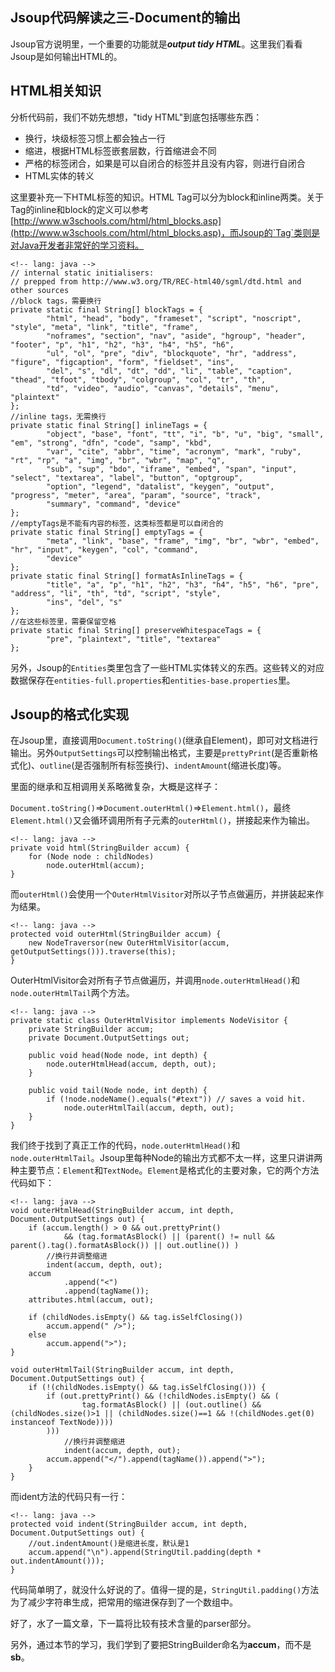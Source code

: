 Jsoup代码解读之三-Document的输出
-------

Jsoup官方说明里，一个重要的功能就是***output tidy HTML***。这里我们看看Jsoup是如何输出HTML的。

## HTML相关知识

分析代码前，我们不妨先想想，"tidy HTML"到底包括哪些东西：

* 换行，块级标签习惯上都会独占一行
* 缩进，根据HTML标签嵌套层数，行首缩进会不同
* 严格的标签闭合，如果是可以自闭合的标签并且没有内容，则进行自闭合
* HTML实体的转义

这里要补充一下HTML标签的知识。HTML Tag可以分为block和inline两类。关于Tag的inline和block的定义可以参考[http://www.w3schools.com/html/html_blocks.asp](http://www.w3schools.com/html/html_blocks.asp)，而Jsoup的`Tag`类则是对Java开发者非常好的学习资料。

    <!-- lang: java -->
    // internal static initialisers:
    // prepped from http://www.w3.org/TR/REC-html40/sgml/dtd.html and other sources
    //block tags，需要换行
    private static final String[] blockTags = {
            "html", "head", "body", "frameset", "script", "noscript", "style", "meta", "link", "title", "frame",
            "noframes", "section", "nav", "aside", "hgroup", "header", "footer", "p", "h1", "h2", "h3", "h4", "h5", "h6",
            "ul", "ol", "pre", "div", "blockquote", "hr", "address", "figure", "figcaption", "form", "fieldset", "ins",
            "del", "s", "dl", "dt", "dd", "li", "table", "caption", "thead", "tfoot", "tbody", "colgroup", "col", "tr", "th",
            "td", "video", "audio", "canvas", "details", "menu", "plaintext"
    };
    //inline tags，无需换行
    private static final String[] inlineTags = {
            "object", "base", "font", "tt", "i", "b", "u", "big", "small", "em", "strong", "dfn", "code", "samp", "kbd",
            "var", "cite", "abbr", "time", "acronym", "mark", "ruby", "rt", "rp", "a", "img", "br", "wbr", "map", "q",
            "sub", "sup", "bdo", "iframe", "embed", "span", "input", "select", "textarea", "label", "button", "optgroup",
            "option", "legend", "datalist", "keygen", "output", "progress", "meter", "area", "param", "source", "track",
            "summary", "command", "device"
    };
    //emptyTags是不能有内容的标签，这类标签都是可以自闭合的
    private static final String[] emptyTags = {
            "meta", "link", "base", "frame", "img", "br", "wbr", "embed", "hr", "input", "keygen", "col", "command",
            "device"
    };
    private static final String[] formatAsInlineTags = {
            "title", "a", "p", "h1", "h2", "h3", "h4", "h5", "h6", "pre", "address", "li", "th", "td", "script", "style",
            "ins", "del", "s"
    };
    //在这些标签里，需要保留空格
    private static final String[] preserveWhitespaceTags = {
            "pre", "plaintext", "title", "textarea"
    };

另外，Jsoup的`Entities`类里包含了一些HTML实体转义的东西。这些转义的对应数据保存在`entities-full.properties`和`entities-base.properties`里。

## Jsoup的格式化实现

在Jsoup里，直接调用`Document.toString()`(继承自Element)，即可对文档进行输出。另外`OutputSettings`可以控制输出格式，主要是`prettyPrint`(是否重新格式化)、`outline`(是否强制所有标签换行)、`indentAmount`(缩进长度)等。

里面的继承和互相调用关系略微复杂，大概是这样子：

`Document.toString()`=>`Document.outerHtml()`=>`Element.html()`，最终`Element.html()`又会循环调用所有子元素的`outerHtml()`，拼接起来作为输出。

    <!-- lang: java -->
    private void html(StringBuilder accum) {
        for (Node node : childNodes)
            node.outerHtml(accum);
    }

而`outerHtml()`会使用一个`OuterHtmlVisitor`对所以子节点做遍历，并拼装起来作为结果。

    <!-- lang: java -->
	protected void outerHtml(StringBuilder accum) {
        new NodeTraversor(new OuterHtmlVisitor(accum, getOutputSettings())).traverse(this);
    }
    
OuterHtmlVisitor会对所有子节点做遍历，并调用`node.outerHtmlHead()`和`node.outerHtmlTail`两个方法。
    
    <!-- lang: java -->
    private static class OuterHtmlVisitor implements NodeVisitor {
        private StringBuilder accum;
        private Document.OutputSettings out;

        public void head(Node node, int depth) {
            node.outerHtmlHead(accum, depth, out);
        }

        public void tail(Node node, int depth) {
            if (!node.nodeName().equals("#text")) // saves a void hit.
                node.outerHtmlTail(accum, depth, out);
        }
    }

我们终于找到了真正工作的代码，`node.outerHtmlHead()`和`node.outerHtmlTail`。Jsoup里每种Node的输出方式都不太一样，这里只讲讲两种主要节点：`Element`和`TextNode`。`Element`是格式化的主要对象，它的两个方法代码如下：

    <!-- lang: java -->
    void outerHtmlHead(StringBuilder accum, int depth, Document.OutputSettings out) {
        if (accum.length() > 0 && out.prettyPrint()
                && (tag.formatAsBlock() || (parent() != null && parent().tag().formatAsBlock()) || out.outline()) )
            //换行并调整缩进
            indent(accum, depth, out);
        accum
                .append("<")
                .append(tagName());
        attributes.html(accum, out);

        if (childNodes.isEmpty() && tag.isSelfClosing())
            accum.append(" />");
        else
            accum.append(">");
    }

    void outerHtmlTail(StringBuilder accum, int depth, Document.OutputSettings out) {
        if (!(childNodes.isEmpty() && tag.isSelfClosing())) {
            if (out.prettyPrint() && (!childNodes.isEmpty() && (
                    tag.formatAsBlock() || (out.outline() && (childNodes.size()>1 || (childNodes.size()==1 && !(childNodes.get(0) instanceof TextNode))))
            )))
                //换行并调整缩进
                indent(accum, depth, out);
            accum.append("</").append(tagName()).append(">");
        }
    }

而ident方法的代码只有一行：

    <!-- lang: java -->
    protected void indent(StringBuilder accum, int depth, Document.OutputSettings out) {
        //out.indentAmount()是缩进长度，默认是1
        accum.append("\n").append(StringUtil.padding(depth * out.indentAmount()));
    }
    
代码简单明了，就没什么好说的了。值得一提的是，`StringUtil.padding()`方法为了减少字符串生成，把常用的缩进保存到了一个数组中。

好了，水了一篇文章，下一篇将比较有技术含量的parser部分。

另外，通过本节的学习，我们学到了要把StringBuilder命名为**accum**，而不是**sb**。